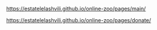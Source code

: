 https://estatelelashvili.github.io/online-zoo/pages/main/

https://estatelelashvili.github.io/online-zoo/pages/donate/